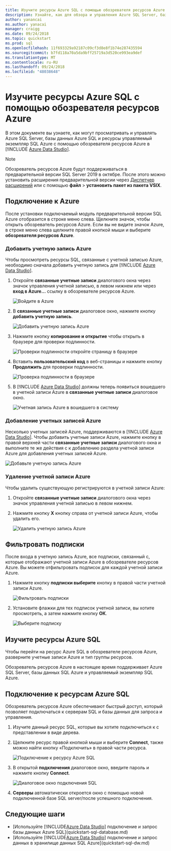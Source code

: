 ```yaml
---
title: Изучите ресурсы Azure SQL с помощью обозревателя ресурсов Azure | Документация Майкрософт
description: Узнайте, как для обзора и управления Azure SQL Server, базы данных SQL Azure и управляемый экземпляр SQL Azure через обозреватель ресурсов Azure.
author: yanancai
ms.author: yanacai
manager: craigg
ms.date: 09/24/2018
ms.topic: quickstart
ms.prod: sql
ms.openlocfilehash: 11f693329a92187c09cf3d8e8f1b74e287435594
ms.sourcegitcommit: b7fd118a70a5da9bff25719a3d520ce993ea9def
ms.translationtype: MT
ms.contentlocale: ru-RU
ms.lasthandoff: 09/24/2018
ms.locfileid: "48038648"
---
```

# <a name="explore-azure-sql-resources-with-azure-resource-explorer"></a>Изучите ресурсы Azure SQL с помощью обозревателя ресурсов Azure

В этом документе вы узнаете, как могут просматривать и управлять Azure SQL Server, базы данных Azure SQL и ресурсы управляемый экземпляр SQL Azure с помощью обозревателя ресурсов Azure в [!INCLUDE [Azure Data Studio](../includes/name-sos-short.md)].

>[!NOTE]
>Обозреватель ресурсов Azure будут поддерживаться в предварительной версии SQL Server 2019 в октябре. После этого можно установить расширения предварительной версии через [Диспетчер расширений](extensions.md) или с помощью **файл** > **установить пакет из пакета VSIX**.


## <a name="connect-to-azure"></a>Подключение к Azure

После установки подключаемый модуль предварительной версии SQL Azure отобразится в строке меню слева. Щелкните значок, чтобы открыть обозреватель ресурсов Azure. Если вы не видите значок Azure, в строке меню слева щелкните правой кнопкой мыши и выберите **обозревателя ресурсов Azure**.

### <a name="add-an-azure-account"></a>Добавить учетную запись Azure

Чтобы просмотреть ресурсы SQL, связанные с учетной записью Azure, необходимо сначала добавить учетную запись для [!INCLUDE [Azure Data Studio](../includes/name-sos-short.md)].

1. Откройте **связанные учетные записи** диалогового окна через значок управления учетной записью, в левом нижнем или через **вход в Azure...**  ссылку в обозревателе ресурсов Azure.

    ![Войдите в Azure](media/azure-resource-explorer/sign-in-to-azure.png)

2. В **связанные учетные записи** диалоговое окно, нажмите кнопку **добавить учетную запись**.

    ![Добавить учетную запись Azure](media/azure-resource-explorer/add-an-azure-account.png)

3. Нажмите кнопку **копирование и открытие** чтобы открыть в браузере для проверки подлинности.

    ![Проверки подлинности откройте страницу в браузере](media/azure-resource-explorer/open-authentication-in-browser.png)

4. Вставить **пользовательский код** в веб-страницы и нажмите кнопку **Продолжить** для проверки подлинности.

    ![Проверка подлинности в браузере](media/azure-resource-explorer/authenticate-in-browser.png)

5. В [!INCLUDE [Azure Data Studio](../includes/name-sos-short.md)] должны теперь появиться вошедшего в учетной записи Azure в **связанные учетные записи** диалоговое окно.

    ![Учетная запись Azure в вошедшего в систему](media/azure-resource-explorer/signed-in-azure-account.png)

### <a name="add-more-azure-accounts"></a>Добавление учетных записей Azure

Несколько учетных записей Azure, поддерживаются в [!INCLUDE [Azure Data Studio](../includes/name-sos-short.md)]. Чтобы добавить учетные записи Azure, нажмите кнопку в правой верхней части **связанные учетные записи** диалогового окна и выполните те же действия с к добавлению раздела учетной записи Azure для добавления учетных записей Azure.

![Добавьте учетную запись Azure](media/azure-resource-explorer/add-more-azure-account.png)

### <a name="remove-an-azure-account"></a>Удаление учетной записи Azure

Чтобы удалить существующую регистрируются в учетной записи Azure:

1. Откройте **связанные учетные записи** диалогового окна через значок управления учетной записью в левом нижнем.
2. Нажмите кнопку **X** кнопку справа от учетной записи Azure, чтобы удалить его.

    ![Удалить учетную запись Azure](media/azure-resource-explorer/remove-azure-account.png)

## <a name="filter-subscription"></a>Фильтровать подписки

После входа в учетную запись Azure, все подписки, связанный с, которые отображают учетной записи Azure в обозревателе ресурсов Azure. Вы можете отфильтровать подписок для каждой учетной записи Azure.

1. Нажмите кнопку **подписки выберите** кнопку в правой части учетной записи Azure.

   ![Фильтровать подписки](media/azure-resource-explorer/filter-subscription.png)

2. Установите флажки для тех подписок учетной записи, вы хотите просмотреть, а затем нажмите кнопку **ОК**.

   ![Выберите подписку](media/azure-resource-explorer/select-subscription.png)

## <a name="explore-azure-sql-resources"></a>Изучите ресурсы Azure SQL

Чтобы перейти на ресурс Azure SQL в обозревателе ресурсов Azure, разверните учетные записи Azure и тип группы ресурсов.

Обозреватель ресурсов Azure в настоящее время поддерживает Azure SQL Server, базы данных SQL Azure и управляемый экземпляр SQL Azure.

## <a name="connect-to-azure-sql-resources"></a>Подключение к ресурсам Azure SQL

Обозреватель ресурсов Azure обеспечивают быстрый доступ, который позволяет подключаться к серверам SQL и базы данных для запроса и управления. 

1. Изучите данный ресурс SQL, которые вы хотите подключиться к с представлении в виде дерева.
2. Щелкните ресурс правой кнопкой мыши и выберите **Connect**, также можно найти кнопку «Подключить» в правой части ресурса.

   ![Подключение к ресурсу Azure SQL](media/azure-resource-explorer/connect-to-azure-sql-resource.png)

3. В открытой **подключения** диалоговое окно, введите пароль и нажмите кнопку **Connect**.

   ![Диалоговое окно подключения SQL](media/azure-resource-explorer/sql-connection-dialog.png)
4. **Серверы** автоматически откроется окно с помощью новой подключенной базе SQL server/после успешного подключения.

## <a name="next-steps"></a>Следующие шаги

- [Используйте [!INCLUDE[Azure Data Studio](../includes/name-sos-short.md)] подключение и запрос базы данных Azure SQL](quickstart-sql-database.md)
- [Используйте [!INCLUDE[Azure Data Studio](../includes/name-sos-short.md)] подключение и запрос данных в хранилище данных SQL Azure](quickstart-sql-dw.md)